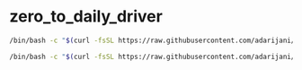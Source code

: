 # zero_to_daily_driver
```sh
/bin/bash -c "$(curl -fsSL https://raw.githubusercontent.com/adarijani/zero_to_daily_driver/main/brew.sh)"
```

```sh
/bin/bash -c "$(curl -fsSL https://raw.githubusercontent.com/adarijani/zero_to_daily_driver/main/backup.sh)"
```
